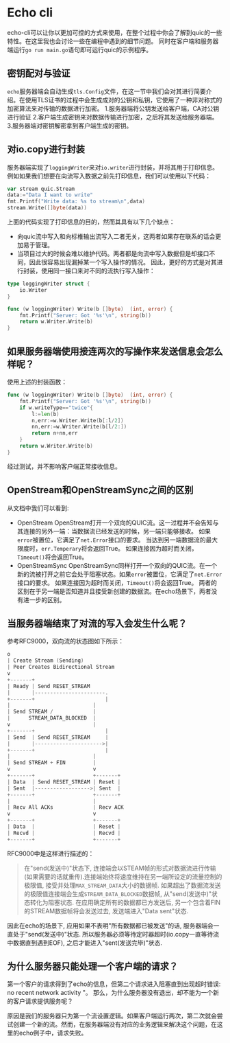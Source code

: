 # Echo cli
echo-cli可以让你以更加可控的方式来使用，在整个过程中你会了解到quic的一些特性。在这里我也会讨论一些在编程中遇到的细节问题。
同时在客户端和服务器端运行`go run main.go`语句即可运行quic的示例程序。
## 密钥配对与验证
`echo`服务器端会自动生成`tls.Config`文件，在这一节中我们会对其进行简要介绍。在使用TLS证书的过程中会生成成对的公钥和私钥，它使用了一种非对称式的加密算法来对传输的数据进行加密。
1.服务器端将公钥发送给客户端，CA对公钥进行验证
2.客户端生成密钥来对数据传输进行加密，之后将其发送给服务器端。
3.服务器端对密钥解密拿到客户端生成的密钥。
## 对io.copy进行封装
服务器端实现了`loggingWriter`来对`io.writer`进行封装，并将其用于打印信息。例如如果我们想要在向流写入数据之前先打印信息，我们可以使用以下代码：
```go
var stream quic.Stream
data:="Data I want to write"
fmt.Printf("Write data: %s to stream\n",data)
stream.Write([]byte(data))
```
上面的代码实现了打印信息的目的，然而其具有以下几个缺点：
- 向quic流中写入和向标椎输出流写入二者无关，这两者如果存在联系的话会更加易于管理。
- 当项目过大的时候会难以维护代码。两者都是向流中写入数据但是却接口不同，因此很容易出现漏掉某一个写入操作的情况。
因此，更好的方式是对其进行封装，使用同一接口来对不同的流执行写入操作：
```go
type loggingWriter struct {
	io.Writer
}

func (w loggingWriter) Write(b []byte)  (int, error) {
	fmt.Printf("Server: Got '%s'\n", string(b))
	return w.Writer.Write(b)
}
```
## 如果服务器端使用接连两次的写操作来发送信息会怎么样呢？
使用上述的封装函数：
```go
func (w loggingWriter) Write(b []byte)  (int, error) {
	fmt.Printf("Server: Got '%s'\n", string(b))
	if w.writeType=="twice"{
		l:=len(b)
		n,err:=w.Writer.Write(b[:l/2])
		nn,err:=w.Writer.Write(b[l/2:])
		return n+nn,err
	}
	return w.Writer.Write(b)
}
```
经过测试，并不影响客户端正常接收信息。
## OpenStream和OpenStreamSync之间的区别
从文档中我们可以看到:
- OpenStream
  OpenStream打开一个双向的QUIC流。这一过程并不会告知与其连接的另外一端：当数据流已经发送的时候，另一端只能够接收。
  如果`error`被置位，它满足了`net.Error`接口的要求。
  当达到另一端数据流的最大限度时，`err.Temperary`将会返回True。
  如果连接因为超时而关闭，`Timeout()`将会返回True。
- OpenStreamSync
  OpenStreamSync同样打开一个双向的QUIC流。在一个新的流被打开之前它会处于阻塞状态。如果`error`被置位，它满足了`net.Error`接口的要求。
  如果连接因为超时而关闭，`Timeout()`将会返回True。
两者的区别在于另一端是否知道并且接受新创建的数据流。在echo场景下，两者没有进一步的区别。
## 当服务器端结束了对流的写入会发生什么呢？
参考RFC9000，双向流的状态图如下所示：
```go
o
| Create Stream (Sending)
| Peer Creates Bidirectional Stream
v
+-------+
| Ready | Send RESET_STREAM
|       |-----------------------.
+-------+                       |
|                           |
| Send STREAM /             |
|      STREAM_DATA_BLOCKED  |
v                           |
+-------+                       |
| Send  | Send RESET_STREAM     |
|       |---------------------->|
+-------+                       |
|                           |
| Send STREAM + FIN         |
v                           v
+-------+                   +-------+
| Data  | Send RESET_STREAM | Reset |
| Sent  |------------------>| Sent  |
+-------+                   +-------+
|                           |
| Recv All ACKs             | Recv ACK
v                           v
+-------+                   +-------+
| Data  |                   | Reset |
| Recvd |                   | Recvd |
+-------+                   +-------+
```
RFC9000中是这样进行描述的：
> 在"send(发送中)"状态下, 连接端会以STEAM帧的形式对数据流进行传输(如果需要的话就重传).连接端始终将速度维持在另一端所设定的流量控制的极限值, 接受并处理`MAX_STREAM_DATA`大小的数据帧. 如果超出了数据流发送的极限值连接端会生成`STREAM_DATA_BLOCKED`数据帧, 从"send(发送中)"状态转化为阻塞状态.
> 在应用确定所有的数据都已方发送后, 另一个包含着FIN的STREAM数据帧将会发送过去, 发送端进入"Data sent"状态.

因此在echo的场景下, 应用如果不表明"所有数据都已被发送"的话, 服务器端会一直处于"send(发送中)"状态.
所以服务器必须等待定时器超时(io.copy一直等待流中数据直到遇到EOF), 之后才能进入"sent(发送完毕)"状态.
## 为什么服务器只能处理一个客户端的请求？
第一个客户的请求得到了echo的信息，但第二个请求进入阻塞直到出现超时错误:
no recent network activity "。 
那么，为什么服务器没有退出，却不能为一个新的客户请求提供服务呢？

原因是我们的服务器只为第一个流设置逻辑。如果客户端运行两次，第二次就会尝试创建一个新的流。然而，在服务器端没有对应的业务逻辑来解决这个问题，在这里的echo例子中，请求失败。